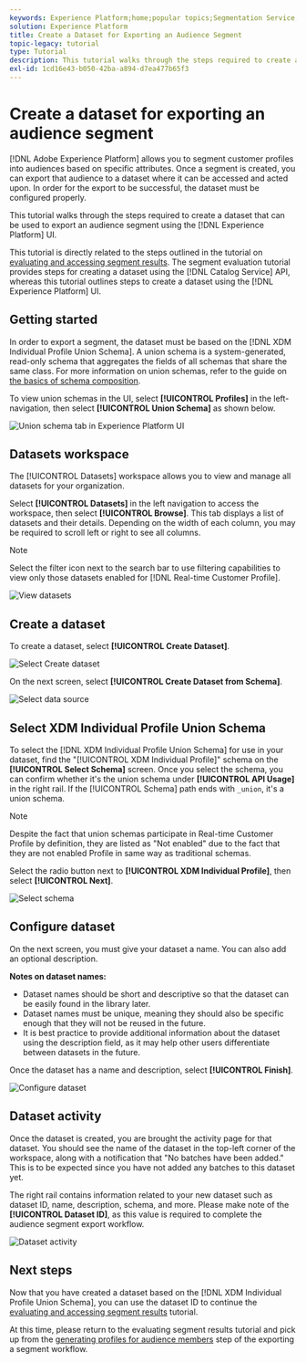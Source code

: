 ```yaml
---
keywords: Experience Platform;home;popular topics;Segmentation Service;segmentation;Segmentation;create a dataset;export audience segment;export segment;
solution: Experience Platform
title: Create a Dataset for Exporting an Audience Segment
topic-legacy: tutorial
type: Tutorial
description: This tutorial walks through the steps required to create a dataset that can be used for exporting an audience segment using the Experience Platform UI.
exl-id: 1cd16e43-b050-42ba-a894-d7ea477b65f3
---
```

# Create a dataset for exporting an audience segment

[!DNL Adobe Experience Platform] allows you to segment customer profiles into audiences based on specific attributes. Once a segment is created, you can export that audience to a dataset where it can be accessed and acted upon. In order for the export to be successful, the dataset must be configured properly.

This tutorial walks through the steps required to create a dataset that can be used to export an audience segment using the [!DNL Experience Platform] UI.

This tutorial is directly related to the steps outlined in the tutorial on [evaluating and accessing segment results](./evaluate-a-segment.md). The segment evaluation tutorial provides steps for creating a dataset using the [!DNL Catalog Service] API, whereas this tutorial outlines steps to create a dataset using the [!DNL Experience Platform] UI.

## Getting started

In order to export a segment, the dataset must be based on the [!DNL XDM Individual Profile Union Schema]. A union schema is a system-generated, read-only schema that aggregates the fields of all schemas that share the same class. For more information on union schemas, refer to the guide on [the basics of schema composition](../../xdm/schema/composition.md#union).

To view union schemas in the UI, select **[!UICONTROL Profiles]** in the left-navigation, then select **[!UICONTROL Union Schema]** as shown below.

![Union schema tab in Experience Platform UI](../images/tutorials/segment-export-dataset/union.png)


## Datasets workspace

The [!UICONTROL Datasets] workspace allows you to view and manage all datasets for your organization. 

Select **[!UICONTROL Datasets]** in the left navigation to access the workspace, then select **[!UICONTROL Browse]**. This tab displays a list of datasets and their details. Depending on the width of each column, you may be required to scroll left or right to see all columns. 

>[!NOTE]
>
>Select the filter icon next to the search bar to use filtering capabilities to view only those datasets enabled for [!DNL Real-time Customer Profile].

![View datasets](../images/tutorials/segment-export-dataset/browse.png)

## Create a dataset

To create a dataset, select **[!UICONTROL Create Dataset]**. 

![Select Create dataset](../images/tutorials/segment-export-dataset/create-dataset.png)

On the next screen, select **[!UICONTROL Create Dataset from Schema]**.

![Select data source](../images/tutorials/segment-export-dataset/create-from-schema.png)

## Select XDM Individual Profile Union Schema

To select the [!DNL XDM Individual Profile Union Schema] for use in your dataset, find the "[!UICONTROL XDM Individual Profile]" schema on the **[!UICONTROL Select Schema]** screen. Once you select the schema, you can confirm whether it's the union schema under **[!UICONTROL API Usage]** in the right rail. If the [!UICONTROL Schema] path ends with `_union`, it's a union schema.

>[!NOTE]
>
>Despite the fact that union schemas participate in Real-time Customer Profile by definition, they are listed as "Not enabled" due to the fact that they are not enabled Profile in same way as traditional schemas.

Select the radio button next to **[!UICONTROL XDM Individual Profile]**, then select **[!UICONTROL Next]**.

![Select schema](../images/tutorials/segment-export-dataset/select-schema.png)

## Configure dataset

On the next screen, you must give your dataset a name. You can also add an optional description. 

**Notes on dataset names:**
* Dataset names should be short and descriptive so that the dataset can be easily found in the library later. 
* Dataset names must be unique, meaning they should also be specific enough that they will not be reused in the future. 
* It is best practice to provide additional information about the dataset using the description field, as it may help other users differentiate between datasets in the future.

Once the dataset has a name and description, select **[!UICONTROL Finish]**.

![Configure dataset](../images/tutorials/segment-export-dataset/configure-dataset.png)

## Dataset activity

Once the dataset is created, you are brought the activity page for that dataset. You should see the name of the dataset in the top-left corner of the workspace, along with a notification that "No batches have been added." This is to be expected since you have not added any batches to this dataset yet. 

The right rail contains information related to your new dataset such as dataset ID, name, description, schema, and more. Please make note of the **[!UICONTROL Dataset ID]**, as this value is required to complete the audience segment export workflow.

![Dataset activity](../images/tutorials/segment-export-dataset/activity.png)

## Next steps

Now that you have created a dataset based on the [!DNL XDM Individual Profile Union Schema], you can use the dataset ID to continue the [evaluating and accessing segment results](./evaluate-a-segment.md) tutorial.

At this time, please return to the evaluating segment results tutorial and pick up from the [generating profiles for audience members](./evaluate-a-segment.md#generate-profiles) step of the exporting a segment workflow.
